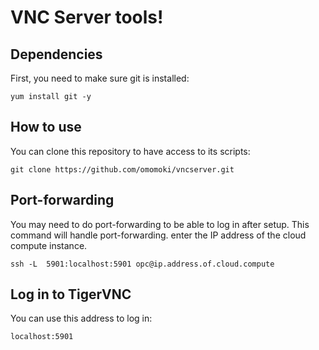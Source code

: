# VNC Server tools!

## Dependencies

First, you need to make sure git is installed:

```shell
yum install git -y
```

## How to use

You can clone this repository to have access to its scripts:

```shell
git clone https://github.com/omomoki/vncserver.git
```

## Port-forwarding

You may need to do port-forwarding to be able to log in after setup. This command will handle port-forwarding. enter the IP address of the cloud compute instance.

```shell
ssh -L  5901:localhost:5901 opc@ip.address.of.cloud.compute
```

## Log in to TigerVNC

You can use this address to log in:

`localhost:5901`
